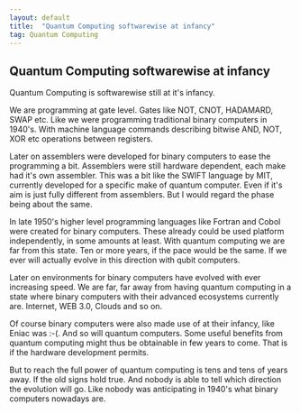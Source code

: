 ```yaml
---
layout: default
title:  "Quantum Computing softwarewise at infancy"
tag: Quantum Computing
---
```


## Quantum Computing softwarewise at infancy

Quantum Computing is softwarewise still at it's infancy.  

We are programming at gate level. Gates like NOT, CNOT, HADAMARD, SWAP etc. Like we were programming traditional binary computers in 1940's. With machine language commands describing bitwise AND, NOT, XOR etc operations between registers. 

Later on assemblers were developed for binary computers to ease the programming a bit. Assemblers were still hardware dependent, each make had it's own assembler. This was a bit like the SWIFT language by MIT, currently developed for a specific make of quantum computer. Even if it's aim is just fully different from assemblers. But I would regard the phase being about the same.

In late 1950's higher level programming languages like Fortran and Cobol were created for binary computers. These already  could be used platform independently, in some amounts at least. With quantum computing we are far from this state. Ten or more years, if the pace would be the same. If we ever will actually evolve in this direction with qubit computers.  

Later on environments for binary computers have evolved with ever increasing speed. We are far, far away from having quantum computing in a state where binary computers with their advanced ecosystems currently are. Internet, WEB 3.0, Clouds and so on.  

Of course binary computers were also made use of at their infancy, like Eniac was :-(. And so will quantum computers. Some useful benefits from quantum computing might thus be obtainable in few years to come. That is if the hardware development permits.

But to reach the full power of quantum computing is tens and tens of years away. If the old signs hold true. And nobody is able to tell which direction the evolution will go. Like nobody was anticipating in 1940's what binary computers nowadays are.




